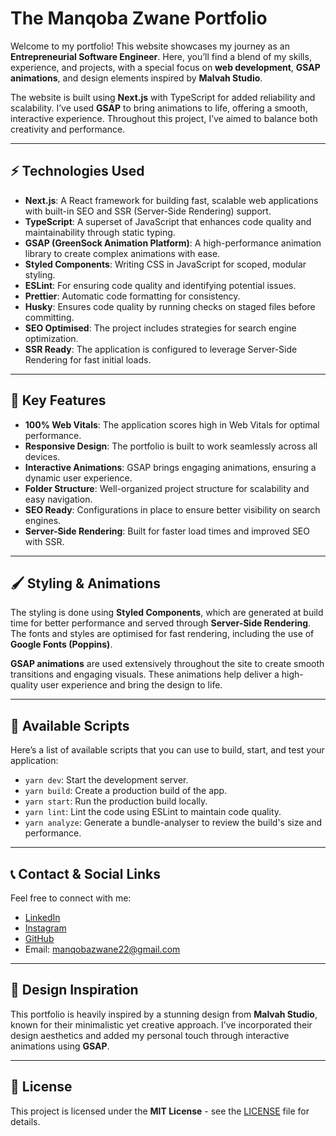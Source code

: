 # The Manqoba Zwane Portfolio

Welcome to my portfolio! This website showcases my journey as an **Entrepreneurial Software Engineer**. Here, you’ll find a blend of my skills, experience, and projects, with a special focus on **web development**, **GSAP animations**, and design elements inspired by **Malvah Studio**.

The website is built using **Next.js** with TypeScript for added reliability and scalability. I’ve used **GSAP** to bring animations to life, offering a smooth, interactive experience. Throughout this project, I’ve aimed to balance both creativity and performance.

---

## ⚡️ Technologies Used

- **Next.js**: A React framework for building fast, scalable web applications with built-in SEO and SSR (Server-Side Rendering) support.
- **TypeScript**: A superset of JavaScript that enhances code quality and maintainability through static typing.
- **GSAP (GreenSock Animation Platform)**: A high-performance animation library to create complex animations with ease.
- **Styled Components**: Writing CSS in JavaScript for scoped, modular styling.
- **ESLint**: For ensuring code quality and identifying potential issues.
- **Prettier**: Automatic code formatting for consistency.
- **Husky**: Ensures code quality by running checks on staged files before committing.
- **SEO Optimised**: The project includes strategies for search engine optimization.
- **SSR Ready**: The application is configured to leverage Server-Side Rendering for fast initial loads.

---

## 🧩 Key Features

- **100% Web Vitals**: The application scores high in Web Vitals for optimal performance.
- **Responsive Design**: The portfolio is built to work seamlessly across all devices.
- **Interactive Animations**: GSAP brings engaging animations, ensuring a dynamic user experience.
- **Folder Structure**: Well-organized project structure for scalability and easy navigation.
- **SEO Ready**: Configurations in place to ensure better visibility on search engines.
- **Server-Side Rendering**: Built for faster load times and improved SEO with SSR.

---

## 🖌️ Styling & Animations

The styling is done using **Styled Components**, which are generated at build time for better performance and served through **Server-Side Rendering**. The fonts and styles are optimised for fast rendering, including the use of **Google Fonts (Poppins)**.

**GSAP animations** are used extensively throughout the site to create smooth transitions and engaging visuals. These animations help deliver a high-quality user experience and bring the design to life.

---

## 🔧 Available Scripts

Here’s a list of available scripts that you can use to build, start, and test your application:

- `yarn dev`: Start the development server.
- `yarn build`: Create a production build of the app.
- `yarn start`: Run the production build locally.
- `yarn lint`: Lint the code using ESLint to maintain code quality.
- `yarn analyze`: Generate a bundle-analyser to review the build's size and performance.

---

## 📞 Contact & Social Links

Feel free to connect with me:

- [LinkedIn](https://www.linkedin.com/in/manqoba-zwane-/)
- [Instagram](https://www.instagram.com/mr_mv_zwane/)
- [GitHub](https://github.com/Nqo-Zwane)
- Email: manqobazwane22@gmail.com

---

## 🎨 Design Inspiration

This portfolio is heavily inspired by a stunning design from **Malvah Studio**, known for their minimalistic yet creative approach. I’ve incorporated their design aesthetics and added my personal touch through interactive animations using **GSAP**.

---

## 📝 License

This project is licensed under the **MIT License** - see the [LICENSE](LICENSE) file for details.
